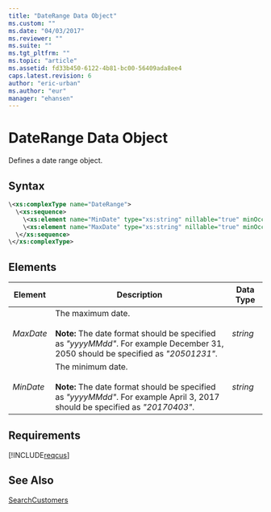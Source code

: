 ```yaml
---
title: "DateRange Data Object"
ms.custom: ""
ms.date: "04/03/2017"
ms.reviewer: ""
ms.suite: ""
ms.tgt_pltfrm: ""
ms.topic: "article"
ms.assetid: fd33b450-6122-4b81-bc00-56409ada8ee4
caps.latest.revision: 6
author: "eric-urban"
ms.author: "eur"
manager: "ehansen"
---
```

# DateRange Data Object
Defines a date range object.

## Syntax

```xml
\<xs:complexType name="DateRange">
  \<xs:sequence>
    \<xs:element name="MinDate" type="xs:string" nillable="true" minOccurs="0"/>
    \<xs:element name="MaxDate" type="xs:string" nillable="true" minOccurs="0"/>
  \</xs:sequence>
\</xs:complexType>
```

## <a name="Elements"></a>Elements

|Element|Description|Data Type|
|-----------|---------------|-------------|
|*MaxDate*|The maximum date.<br /><br />**Note:** The date format should be specified as *"yyyyMMdd"*. For example December 31, 2050 should be specified as *"20501231"*.|*string*|
|*MinDate*|The minimum date.<br /><br />**Note:** The date format should be specified as *"yyyyMMdd"*. For example April 3, 2017 should be specified as *"20170403"*.|*string*|

## Requirements
[!INCLUDE[reqcus](../customer-api/includes/reqcus.md)]
## See Also
[SearchCustomers](../customer-api/searchcustomers-service-operation.md)

